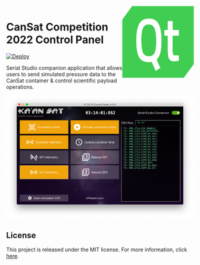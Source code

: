 <a href="#">
    <img width="192px" height="192px" src="doc/icon.svg" align="right" />
</a>

# CanSat Competition 2022 Control Panel

[![Deploy](https://github.com/Kaan-Sat/CC2022-Control-Panel/actions/workflows/Build.yml/badge.svg)](https://github.com/Kaan-Sat/CC2022-Control-Panel/actions/workflows/Build.yml)

Serial Studio companion application that allows users to send simulated pressure data to the CanSat container & control scientific payload operations.

![Screenshot](doc/screenshot.png)

## License

This project is released under the MIT license. For more information, click [here](LICENSE.md).
